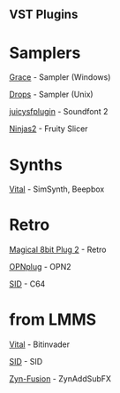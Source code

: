 
## VST Plugins

# Samplers

[Grace](https://github.com/s-oram/Grace) - Sampler (Windows)

[Drops](https://github.com/clearly-broken-software/drops) - Sampler (Unix)

[juicysfplugin](https://github.com/Birch-san/juicysfplugin) - Soundfont 2

[Ninjas2](https://github.com/clearly-broken-software/ninjas2) - Fruity Slicer

# Synths

[Vital](https://vital.audio/) - SimSynth, Beepbox

# Retro

[Magical 8bit Plug 2](https://github.com/yokemura/Magical8bitPlug2) - Retro

[OPNplug](https://github.com/jpcima/ADLplug) - OPN2

[SID](https://socalabs.com/synths/commodore-64-sid/) - C64

# from LMMS

[Vital](https://vital.audio/) - Bitinvader

[SID](https://socalabs.com/synths/commodore-64-sid/) - SID

[Zyn-Fusion](https://zynaddsubfx.sourceforge.io/zyn-fusion.html) - ZynAddSubFX
